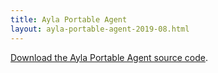 ```yaml
---
title: Ayla Portable Agent
layout: ayla-portable-agent-2019-08.html
---
```


[Download the Ayla Portable Agent source code](https://connection.aylanetworks.com/s/article/Ayla-Portable-Device-Agent-Source-Code).

